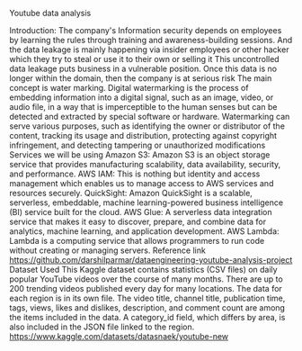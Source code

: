 Youtube data analysis

Introduction:
The company's Information security depends on employees by learning the rules through training and awareness-building sessions. And the data leakage is mainly happening via insider employees or other hacker which they try to steal or use it to their own or selling it This uncontrolled data leakage puts business in a vulnerable position. Once this data is no longer within the domain, then the company is at serious risk The main concept is water marking. Digital watermarking is the process of embedding information into a digital signal, such as an image, video, or audio file, in a way that is imperceptible to the human senses but can be detected and extracted by special software or hardware. Watermarking can serve various purposes, such as identifying the owner or distributor of the content, tracking its usage and distribution, protecting against copyright infringement, and detecting tampering or unauthorized modifications
Services we will be using
Amazon S3: Amazon S3 is an object storage service that provides manufacturing scalability, data availability, security, and performance.
AWS IAM: This is nothing but identity and access management which enables us to manage access to AWS services and resources securely.
QuickSight: Amazon QuickSight is a scalable, serverless, embeddable, machine learning-powered business intelligence (BI) service built for the cloud.
AWS Glue: A serverless data integration service that makes it easy to discover, prepare, and combine data for analytics, machine learning, and application development.
AWS Lambda: Lambda is a computing service that allows programmers to run code without creating or managing servers.
Reference link
https://github.com/darshilparmar/dataengineering-youtube-analysis-project
Dataset Used
This Kaggle dataset contains statistics (CSV files) on daily popular YouTube videos over the course of many months. There are up to 200 trending videos published every day for many locations. The data for each region is in its own file. The video title, channel title, publication time, tags, views, likes and dislikes, description, and comment count are among the items included in the data. A category_id field, which differs by area, is also included in the JSON file linked to the region.
https://www.kaggle.com/datasets/datasnaek/youtube-new

